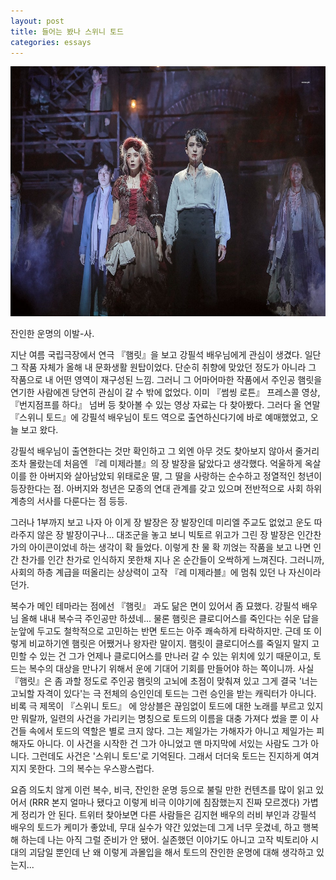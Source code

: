 ```yaml
---
layout: post
title: 들어는 봤나 스위니 토드
categories: essays
---
```


<img src="/thumbnails/221212_play/스위니토드.jpeg" height="400"/>

잔인한 운명의 이발-사.

지난 여름 국립극장에서 연극 『햄릿』을 보고 강필석 배우님에게 관심이 생겼다. 일단 그 작품 자체가 올해 내 문화생활 원탑이었다. 단순히 취향에 맞았던 정도가 아니라 그 작품으로 내 어떤 영역이 재구성된 느낌. 그러니 그 어마어마한 작품에서 주인공 햄릿을 연기한 사람에겐 당연히 관심이 갈 수 밖에 없었다. 이미 『썸씽 로튼』 프레스콜 영상, 『번지점프를 하다』 넘버 등 찾아볼 수 있는 영상 자료는 다 찾아봤다. 그러다 올 연말 『스위니 토드』에 강필석 배우님이 토드 역으로 출연하신다기에 바로 예매했었고, 오늘 보고 왔다.

​강필석 배우님이 출연한다는 것만 확인하고 그 외엔 아무 것도 찾아보지 않아서 줄거리조차 몰랐는데 처음엔 『레 미제라블』의 장 발장을 닮았다고 생각했다. 억울하게 옥살이를 한 아버지와 살아남았되 위태로운 딸, 그 딸을 사랑하는 순수하고 정열적인 청년이 등장한다는 점. 아버지와 청년은 모종의 연대 관계를 갖고 있으며 전반적으로 사회 하위 계층의 서사를 다룬다는 점 등등.

그러나 1부까지 보고 나자 아 이게 장 발장은 장 발장인데 미리엘 주교도 없었고 운도 따라주지 않은 장 발장이구나... 대조군을 놓고 보니 빅토르 위고가 그린 장 발장은 인간찬가의 아이콘이었네 하는 생각이 확 들었다. 이렇게 찬 물 확 끼얹는 작품을 보고 나면 인간 찬가를 인간 찬가로 인식하지 못한채 지나 온 순간들이 오싹하게 느껴진다. 그러니까, 사회의 하층 계급을 떠올리는 상상력이 고작 『레 미제라블』에 멈춰 있던 나 자신이라던가.

​복수가 메인 테마라는 점에선 『햄릿』 과도 닮은 면이 있어서 좀 묘했다. 강필석 배우님 올해 내내 복수극 주인공만 하셨네... 물론 햄릿은 클로디어스를 죽인다는 쉬운 답을 눈앞에 두고도 철학적으로 고민하는 반면 토드는 아주 쾌속하게 타락하지만. 근데 또 이렇게 비교하기엔 햄릿은 어쨌거나 왕자란 말이지. 햄릿이 클로디어스를 죽일지 말지 고민할 수 있는 건 그가 언제나 클로디어스를 만나러 갈 수 있는 위치에 있기 때문이고, 토드는 복수의 대상을 만나기 위해서 운에 기대어 기회를 만들어야 하는 쪽이니까. 사실 『햄릿』은 좀 과할 정도로 주인공 햄릿의 고뇌에 초점이 맞춰져 있고 그게 결국 '너는 고뇌할 자격이 있다'는 극 전체의 승인인데 토드는 그런 승인을 받는 캐릭터가 아니다. 비록 극 제목이 『스위니 토드』 에 앙상블은 끊임없이 토드에 대한 노래를 부르고 있지만 뭐랄까, 일련의 사건을 가리키는 명칭으로 토드의 이름을 대충 가져다 썼을 뿐 이 사건들 속에서 토드의 역할은 별로 크지 않다. 그는 제일가는 가해자가 아니고 제일가는 피해자도 아니다. 이 사건을 시작한 건 그가 아니었고 맨 마지막에 서있는 사람도 그가 아니다. 그런데도 사건은 '스위니 토드'로 기억된다. 그래서 더더욱 토드는 진지하게 여겨지지 못한다. 그의 복수는 우스꽝스럽다. 

​요즘 의도치 않게 이런 복수, 비극, 잔인한 운명 등으로 불릴 만한 컨텐츠를 많이 읽고 있어서 (RRR 본지 얼마나 됐다고 이렇게 비극 이야기에 침잠했는지 진짜 모르겠다) 가볍게 정리가 안 된다. 트위터 찾아보면 다른 사람들은 김지현 배우의 러비 부인과 강필석 배우의 토드가 케미가 좋았네, 무대 실수가 약간 있었는데 그게 너무 웃겼네, 하고 행복해 하는데 나는 아직 그럴 준비가 안 됐어. 실존했던 이야기도 아니고 고작 빅토리아 시대의 괴담일 뿐인데 난 왜 이렇게 과몰입을 해서 토드의 잔인한 운명에 대해 생각하고 있는지...
